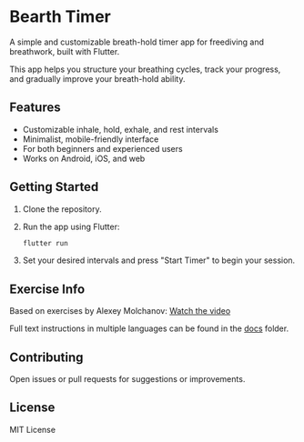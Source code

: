 # Bearth Timer

A simple and customizable breath-hold timer app for freediving and breathwork, built with Flutter.

This app helps you structure your breathing cycles, track your progress, and gradually improve your breath-hold ability.

## Features

* Customizable inhale, hold, exhale, and rest intervals
* Minimalist, mobile-friendly interface
* For both beginners and experienced users
* Works on Android, iOS, and web

## Getting Started

1. Clone the repository.
2. Run the app using Flutter:

   ```sh
   flutter run
   ```
3. Set your desired intervals and press "Start Timer" to begin your session.

## Exercise Info

Based on exercises by Alexey Molchanov:
[Watch the video](https://youtu.be/l68vM9t7oc0?si=Rq-jibNS1KY3lG1Q)

Full text instructions in multiple languages can be found in the [docs](./docs) folder.

## Contributing

Open issues or pull requests for suggestions or improvements.

## License

MIT License
